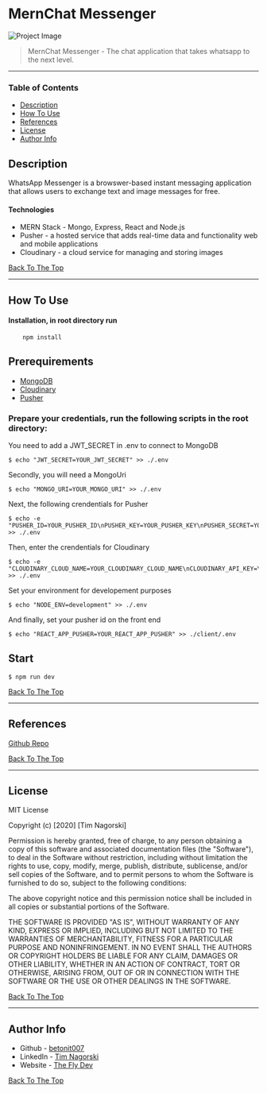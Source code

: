 # MernChat Messenger

![Project Image](https://res.cloudinary.com/dbb1t68vt/image/upload/v1604416443/1604416443456.jpg)

> MernChat Messenger - The chat application that takes whatsapp to the next level.

---

### Table of Contents

- [Description](#description)
- [How To Use](#how-to-use)
- [References](#references)
- [License](#license)
- [Author Info](#author-info)

## Description

WhatsApp Messenger is a browswer-based instant messaging application that allows users to exchange text and image messages for free. 

#### Technologies

- MERN Stack - Mongo, Express, React and Node.js
- Pusher - a hosted service that adds real-time data and functionality web and mobile applications
- Cloudinary - a cloud service for managing and storing images

[Back To The Top](#Mernchat-Messenger)

---

## How To Use

#### Installation, in root directory run
```terminal 
    npm install
```


## Prerequirements
- [MongoDB](https://mongodb.com)
- [Cloudinary](https://cloudinary.com)
- [Pusher](https://pusher.com/)

### Prepare your credentials, run the following scripts in the root directory:

You need to add a JWT_SECRET in .env to connect to MongoDB

```terminal
$ echo "JWT_SECRET=YOUR_JWT_SECRET" >> ./.env
```

Secondly, you will need a MongoUri
```terminal
$ echo "MONGO_URI=YOUR_MONGO_URI" >> ./.env
```

Next, the following crendentials for Pusher
```terminal
$ echo -e "PUSHER_ID=YOUR_PUSHER_ID\nPUSHER_KEY=YOUR_PUSHER_KEY\nPUSHER_SECRET=YOUR_PUSHER_SECRET" >> ./.env
```

Then, enter the crendentials for Cloudinary
```terminal
$ echo -e "CLOUDINARY_CLOUD_NAME=YOUR_CLOUDINARY_CLOUD_NAME\nCLOUDINARY_API_KEY=YOUR_CLOUDINARY_API_KEY\nCLOUDINARY_SECRET=YOUR_CLOUDINARY_SECRET" >> ./.env
```

Set your environment for developement purposes
```terminal
$ echo "NODE_ENV=development" >> ./.env
```

And finally, set your pusher id on the front end
```terminal
$ echo "REACT_APP_PUSHER=YOUR_REACT_APP_PUSHER" >> ./client/.env
```

## Start
```terminal
$ npm run dev
```


[Back To The Top](#Mernchat-Messenger)

---
## References
[Github Repo](https://github.com/betonit007/mernChat)

[Back To The Top](#Mernchat-Messenger)

---

## License

MIT License

Copyright (c) [2020] [Tim Nagorski]

Permission is hereby granted, free of charge, to any person obtaining a copy
of this software and associated documentation files (the "Software"), to deal
in the Software without restriction, including without limitation the rights
to use, copy, modify, merge, publish, distribute, sublicense, and/or sell
copies of the Software, and to permit persons to whom the Software is
furnished to do so, subject to the following conditions:

The above copyright notice and this permission notice shall be included in all
copies or substantial portions of the Software.

THE SOFTWARE IS PROVIDED "AS IS", WITHOUT WARRANTY OF ANY KIND, EXPRESS OR
IMPLIED, INCLUDING BUT NOT LIMITED TO THE WARRANTIES OF MERCHANTABILITY,
FITNESS FOR A PARTICULAR PURPOSE AND NONINFRINGEMENT. IN NO EVENT SHALL THE
AUTHORS OR COPYRIGHT HOLDERS BE LIABLE FOR ANY CLAIM, DAMAGES OR OTHER
LIABILITY, WHETHER IN AN ACTION OF CONTRACT, TORT OR OTHERWISE, ARISING FROM,
OUT OF OR IN CONNECTION WITH THE SOFTWARE OR THE USE OR OTHER DEALINGS IN THE
SOFTWARE.

[Back To The Top](#Mernchat-Messenger)

---

## Author Info

- Github - [betonit007](https://github.com/betonit007)
- LinkedIn - [Tim Nagorski](https://www.linkedin.com/in/tim-nagorski-7a188091/)
- Website - [The Fly Dev](https://theflydev.com)

[Back To The Top](#Mernchat-Messenger)
